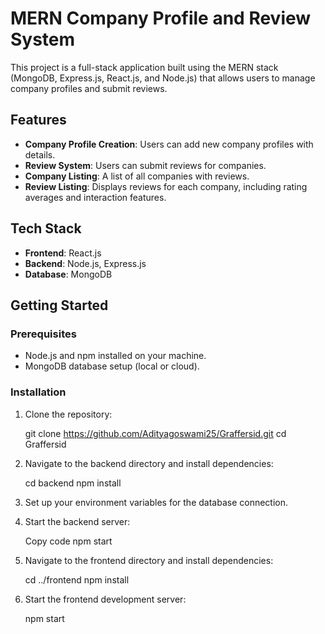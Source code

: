# MERN Company Profile and Review System

This project is a full-stack application built using the MERN stack (MongoDB, Express.js, React.js, and Node.js) that allows users to manage company profiles and submit reviews.

## Features

- **Company Profile Creation**: Users can add new company profiles with details.
- **Review System**: Users can submit reviews for companies.
- **Company Listing**: A list of all companies with reviews.
- **Review Listing**: Displays reviews for each company, including rating averages and interaction features.

## Tech Stack

- **Frontend**: React.js
- **Backend**: Node.js, Express.js
- **Database**: MongoDB

## Getting Started

### Prerequisites

- Node.js and npm installed on your machine.
- MongoDB database setup (local or cloud).

### Installation

1. Clone the repository:

   git clone https://github.com/Adityagoswami25/Graffersid.git
   cd Graffersid

2. Navigate to the backend directory and install dependencies:

   cd backend
   npm install

3. Set up your environment variables for the database connection.

4. Start the backend server:

   Copy code
   npm start

5. Navigate to the frontend directory and install dependencies:

   cd ../frontend
   npm install
   
6. Start the frontend development server:

   npm start
